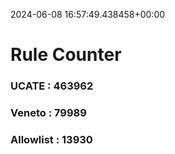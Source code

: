 2024-06-08 16:57:49.438458+00:00
# Rule Counter 
 ### UCATE : 463962

 ### Veneto : 79989

 ### Allowlist : 13930